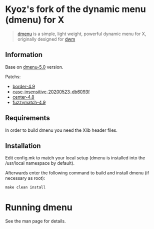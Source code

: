 # Kyoz's fork of the dynamic menu (dmenu) for X
> [dmenu](https://tools.suckless.org/dmenu/) is a simple, light weight, powerful dynamic menu for X, originally designed for [dwm](https://dwm.suckless.org/)

## Information
Base on [dmenu-5.0](https://dl.suckless.org/tools/dmenu-5.0.tar.gz) version.

Patchs:
  - [border-4.9](https://tools.suckless.org/dmenu/patches/border/)
  - [case-insensitive-20200523-db6093f](https://tools.suckless.org/dmenu/patches/case-insensitive/)
  - [center-4.8](https://tools.suckless.org/dmenu/patches/center/)
  - [fuzzymatch-4.9](https://tools.suckless.org/dmenu/patches/fuzzymatch/)

## Requirements

In order to build dmenu you need the Xlib header files.

## Installation

Edit config.mk to match your local setup (dmenu is installed into the /usr/local namespace by default).

Afterwards enter the following command to build and install dmenu (if necessary as root):

```
make clean install
```

# Running dmenu

See the man page for details.
